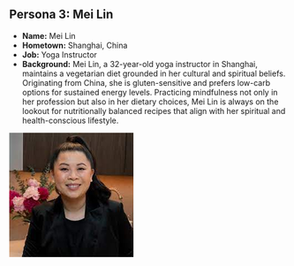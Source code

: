 ## Persona 3: Mei Lin
- **Name:** Mei Lin
- **Hometown:** Shanghai, China
- **Job:** Yoga Instructor
- **Background:** Mei Lin, a 32-year-old yoga instructor in Shanghai, maintains a vegetarian diet grounded in her cultural and spiritual beliefs. Originating from China, she is gluten-sensitive and prefers low-carb options for sustained energy levels. Practicing mindfulness not only in her profession but also in her dietary choices, Mei Lin is always on the lookout for nutritionally balanced recipes that align with her spiritual and health-conscious lifestyle.

![Mei Lin](../PersonaPhotos/MeiLin.jpeg)